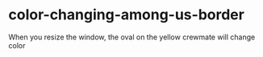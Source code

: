 # color-changing-among-us-border

When you resize the window, the oval on the yellow crewmate will change color
